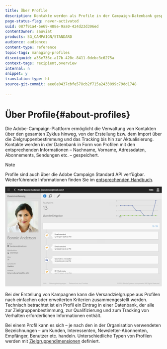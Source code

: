 ```yaml
---
title: Über Profile
description: Kontakte werden als Profile in der Campaign-Datenbank gespeichert und während ihres gesamten Lebenszyklus aktualisiert.
page-status-flag: never-activated
uuid: 087f91a4-6e69-488e-9aa0-424d23d396ed
contentOwner: sauviat
products: SG_CAMPAIGN/STANDARD
audience: audiences
content-type: reference
topic-tags: managing-profiles
discoiquuid: a35e736c-a17b-420c-8411-0debc3c6275a
context-tags: recipient,overview
internal: n
snippet: y
translation-type: ht
source-git-commit: aee0e0437cbfe578cb2f715a2433099c79dd1748

---
```



# Über Profile{#about-profiles}

Die Adobe-Campaign-Plattform ermöglicht die Verwaltung von Kontakten über den gesamten Zyklus hinweg, von der Erstellung bzw. dem Import über die Zielgruppenbestimmung und das Tracking bis hin zur Aktualisierung. Kontakte werden in der Datenbank in Form von Profilen mit den entsprechenden Informationen – Nachname, Vorname, Adressdaten, Abonnements, Sendungen etc. – gespeichert.

>[!NOTE]
>
>Profile sind auch über die Adobe Campaign Standard API verfügbar. Weiterführende Informationen finden Sie im [entsprechenden Handbuch](../../api/using/retrieving-profiles.md).

![](assets/marketing_history.png)

Bei der Erstellung von Kampagnen kann die Versandzielgruppe aus Profilen nach einfachen oder erweiterten Kriterien zusammengestellt werden. Technisch betrachtet ist ein Profil ein Eintrag in einer Datenbank, der alle zur Zielgruppenbestimmung, zur Qualifizierung und zum Tracking von Verhalten erforderlichen Informationen enthält.

Bei einem Profil kann es sich – je nach den in der Organisation verwendeten Bezeichnungen – um Kunden, Interessenten, Newsletter-Abonnenten, Empfänger, Benutzer etc. handeln. Unterschiedliche Typen von Profilen werden mit [Zielgruppendimensionen](../../automating/using/query.md#targeting-dimensions-and-resources) definiert.

